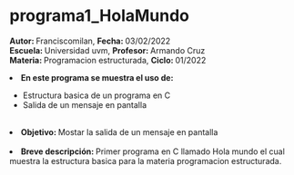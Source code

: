 # programa1_HolaMundo

<b>Autor: </b> Franciscomilan, <b> Fecha: </b> 03/02/2022 <br>
 <b>Escuela: </b> Universidad uvm, <b> Profesor: </b> Armando Cruz <br>
 <b> Materia: </b> Programacion estructurada, <b>Ciclo: </b> 01/2022
<br>
<li><b> En este programa se muestra el uso de: </b></li>
<ul>
 <li>Estructura basica de un programa en C </li>
 <li> Salida de un mensaje en pantalla </li>
 </ul>
<br>
 <li><b> Objetivo: </b> Mostar la salida de un mensaje en pantalla </li>
<br>
<li><b>Breve descripción: </b> Primer programa en C llamado Hola mundo el cual muestra la estructura basica para la materia programacion estructurada.</li>
 
  
